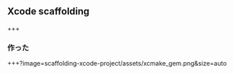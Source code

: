 ## Xcode scaffolding

+++

### 作った

+++?image=scaffolding-xcode-project/assets/xcmake_gem.png&size=auto
